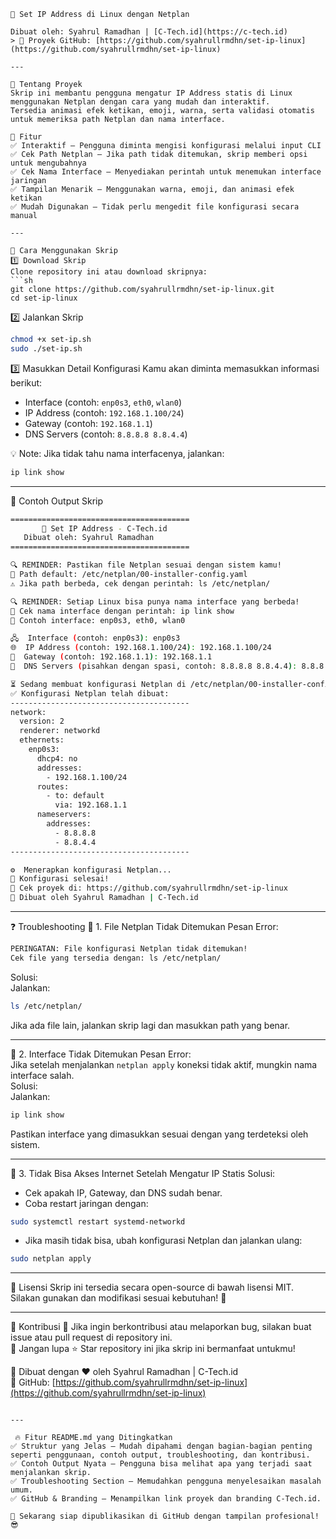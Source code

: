 ```
🚀 Set IP Address di Linux dengan Netplan

Dibuat oleh: Syahrul Ramadhan | [C-Tech.id](https://c-tech.id)
> 🔗 Proyek GitHub: [https://github.com/syahrullrmdhn/set-ip-linux](https://github.com/syahrullrmdhn/set-ip-linux)

---

📝 Tentang Proyek
Skrip ini membantu pengguna mengatur IP Address statis di Linux menggunakan Netplan dengan cara yang mudah dan interaktif.  
Tersedia animasi efek ketikan, emoji, warna, serta validasi otomatis untuk memeriksa path Netplan dan nama interface.  

🎯 Fitur
✅ Interaktif – Pengguna diminta mengisi konfigurasi melalui input CLI  
✅ Cek Path Netplan – Jika path tidak ditemukan, skrip memberi opsi untuk mengubahnya  
✅ Cek Nama Interface – Menyediakan perintah untuk menemukan interface jaringan  
✅ Tampilan Menarik – Menggunakan warna, emoji, dan animasi efek ketikan  
✅ Mudah Digunakan – Tidak perlu mengedit file konfigurasi secara manual  

---

🚀 Cara Menggunakan Skrip
1️⃣ Download Skrip
Clone repository ini atau download skripnya:
```sh
git clone https://github.com/syahrullrmdhn/set-ip-linux.git
cd set-ip-linux
```

2️⃣ Jalankan Skrip
```sh
chmod +x set-ip.sh
sudo ./set-ip.sh
```

3️⃣ Masukkan Detail Konfigurasi
Kamu akan diminta memasukkan informasi berikut:  
- Interface (contoh: `enp0s3`, `eth0`, `wlan0`)  
- IP Address (contoh: `192.168.1.100/24`)  
- Gateway (contoh: `192.168.1.1`)  
- DNS Servers (contoh: `8.8.8.8 8.8.4.4`)  

💡 Note: Jika tidak tahu nama interfacenya, jalankan:
```sh
ip link show
```

---

📌 Contoh Output Skrip
```sh
========================================
       🚀 Set IP Address - C-Tech.id
   Dibuat oleh: Syahrul Ramadhan
========================================

🔍 REMINDER: Pastikan file Netplan sesuai dengan sistem kamu!
📁 Path default: /etc/netplan/00-installer-config.yaml
⚠️ Jika path berbeda, cek dengan perintah: ls /etc/netplan/

🔍 REMINDER: Setiap Linux bisa punya nama interface yang berbeda!
🔹 Cek nama interface dengan perintah: ip link show
🔹 Contoh interface: enp0s3, eth0, wlan0

🖧  Interface (contoh: enp0s3): enp0s3
🌐  IP Address (contoh: 192.168.1.100/24): 192.168.1.100/24
🚪  Gateway (contoh: 192.168.1.1): 192.168.1.1
🔎  DNS Servers (pisahkan dengan spasi, contoh: 8.8.8.8 8.8.4.4): 8.8.8.8 8.8.4.4

⏳ Sedang membuat konfigurasi Netplan di /etc/netplan/00-installer-config.yaml...
✅ Konfigurasi Netplan telah dibuat:
----------------------------------------
network:
  version: 2
  renderer: networkd
  ethernets:
    enp0s3:
      dhcp4: no
      addresses:
        - 192.168.1.100/24
      routes:
        - to: default
          via: 192.168.1.1
      nameservers:
        addresses:
          - 8.8.8.8
          - 8.8.4.4
----------------------------------------

⚙️  Menerapkan konfigurasi Netplan...
🎉 Konfigurasi selesai!
🔗 Cek proyek di: https://github.com/syahrullrmdhn/set-ip-linux
🚀 Dibuat oleh Syahrul Ramadhan | C-Tech.id
```

---

❓ Troubleshooting
🔹 1. File Netplan Tidak Ditemukan
Pesan Error:  
```sh
PERINGATAN: File konfigurasi Netplan tidak ditemukan!
Cek file yang tersedia dengan: ls /etc/netplan/
```
Solusi:  
Jalankan:
```sh
ls /etc/netplan/
```
Jika ada file lain, jalankan skrip lagi dan masukkan path yang benar.  

---

 🔹 2. Interface Tidak Ditemukan
Pesan Error:  
Jika setelah menjalankan `netplan apply` koneksi tidak aktif, mungkin nama interface salah.  
Solusi:  
Jalankan:
```sh
ip link show
```
Pastikan interface yang dimasukkan sesuai dengan yang terdeteksi oleh sistem.  

---

 🔹 3. Tidak Bisa Akses Internet Setelah Mengatur IP Statis
Solusi:  
- Cek apakah IP, Gateway, dan DNS sudah benar.  
- Coba restart jaringan dengan:
```sh
sudo systemctl restart systemd-networkd
```
- Jika masih tidak bisa, ubah konfigurasi Netplan dan jalankan ulang:
```sh
sudo netplan apply
```

---

 📜 Lisensi
Skrip ini tersedia secara open-source di bawah lisensi MIT.  
Silakan gunakan dan modifikasi sesuai kebutuhan! 🎉  

---

 📢 Kontribusi
🔹 Jika ingin berkontribusi atau melaporkan bug, silakan buat issue atau pull request di repository ini.  
🔹 Jangan lupa ⭐ Star repository ini jika skrip ini bermanfaat untukmu!  

🚀 Dibuat dengan ❤️ oleh Syahrul Ramadhan | C-Tech.id  
🔗 GitHub: [https://github.com/syahrullrmdhn/set-ip-linux](https://github.com/syahrullrmdhn/set-ip-linux)  
```

---

 🔥 Fitur README.md yang Ditingkatkan
✅ Struktur yang Jelas – Mudah dipahami dengan bagian-bagian penting seperti penggunaan, contoh output, troubleshooting, dan kontribusi.  
✅ Contoh Output Nyata – Pengguna bisa melihat apa yang terjadi saat menjalankan skrip.  
✅ Troubleshooting Section – Memudahkan pengguna menyelesaikan masalah umum.  
✅ GitHub & Branding – Menampilkan link proyek dan branding C-Tech.id.  

🚀 Sekarang siap dipublikasikan di GitHub dengan tampilan profesional! 😎
